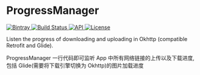 # ProgressManager
[ ![Bintray](https://img.shields.io/badge/bintray-v1.0-brightgreen.svg) ](https://bintray.com/jessyancoding/maven/progressmanager/1.0/link)
[ ![Build Status](https://travis-ci.org/JessYanCoding/ProgressManager.svg?branch=master) ](https://travis-ci.org/JessYanCoding/ProgressManager)
[ ![API](https://img.shields.io/badge/API-14%2B-blue.svg?style=flat-square) ](https://developer.android.com/about/versions/android-4.0.html)
[ ![License](http://img.shields.io/badge/License-Apache%202.0-blue.svg?style=flat-square) ](http://www.apache.org/licenses/LICENSE-2.0)


Listen the progress of  downloading and uploading in Okhttp (compatible Retrofit and Glide).

ProgressManager 一行代码即可监听 App 中所有网络链接的上传以及下载进度,包括 Glide(需要将下载引擎切换为 Okhttp)的图片加载进度
